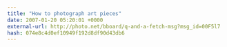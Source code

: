 ```yaml
---
title: "How to photograph art pieces"
date: 2007-01-20 05:20:01 +0000
external-url: http://photo.net/bboard/q-and-a-fetch-msg?msg_id=00F5l7
hash: 074e8c4d0ef10949f192d8df90d43db6
---
```



